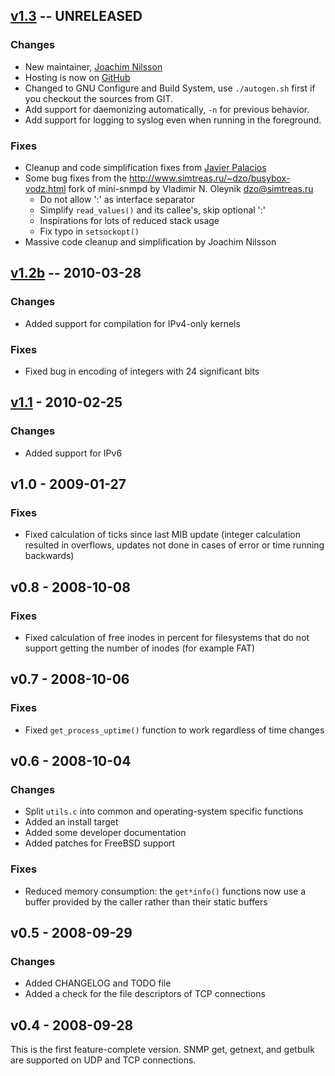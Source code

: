[v1.3][] -- UNRELEASED
----------------------

### Changes

- New maintainer, [Joachim Nilsson](https://github.com/troglobit)
- Hosting is now on [GitHub](https://github.com/troglobit/mini-snmpd)
- Changed to GNU Configure and Build System, use `./autogen.sh` first if
  you checkout the sources from GIT.
- Add support for daemonizing automatically, `-n` for previous behavior.
- Add support for logging to syslog even when running in the foreground.

### Fixes
- Cleanup and code simplification fixes from
  [Javier Palacios](https://github.com/javiplx)
- Some bug fixes from the http://www.simtreas.ru/~dzo/busybox-vodz.html
  fork of mini-snmpd by Vladimir N. Oleynik <dzo@simtreas.ru>
  - Do not allow ':' as interface separator
  - Simplify `read_values()` and its callee's, skip optional ':'
  - Inspirations for lots of reduced stack usage
  - Fix typo in `setsockopt()`
- Massive code cleanup and simplification by Joachim Nilsson


[v1.2b][] -- 2010-03-28
-----------------------

### Changes

- Added support for compilation for IPv4-only kernels

### Fixes

- Fixed bug in encoding of integers with 24 significant bits


[v1.1][] - 2010-02-25
---------------------

### Changes

- Added support for IPv6


v1.0 - 2009-01-27
-----------------

### Fixes

- Fixed calculation of ticks since last MIB update (integer calculation
  resulted in overflows, updates not done in cases of error or time
  running backwards)


v0.8 - 2008-10-08
-----------------

### Fixes

- Fixed calculation of free inodes in percent for filesystems that do
  not support getting the number of inodes (for example FAT)


v0.7 - 2008-10-06
-----------------

### Fixes

- Fixed `get_process_uptime()` function to work regardless of time
  changes


v0.6 - 2008-10-04
-----------------

### Changes

- Split `utils.c` into common and operating-system specific functions
- Added an install target
- Added some developer documentation
- Added patches for FreeBSD support

### Fixes

- Reduced memory consumption: the `get*info()` functions now use a
  buffer provided by the caller rather than their static buffers


v0.5 - 2008-09-29
-----------------

### Changes

- Added CHANGELOG and TODO file
- Added a check for the file descriptors of TCP connections

v0.4 - 2008-09-28
-----------------

This is the first feature-complete version.  SNMP get, getnext, and
getbulk are supported on UDP and TCP connections.


[v1.3]:  https://github.com/troglobit/mini-snmpd/compare/v1.2b...HEAD
[v1.2b]: https://github.com/troglobit/mini-snmpd/compare/v1.1...v1.2b
[v1.1]:  https://github.com/troglobit/mini-snmpd/compare/v1.0...v1.1

<!--
  -- Local Variables:
  -- mode: markdown
  -- End:
  -->
